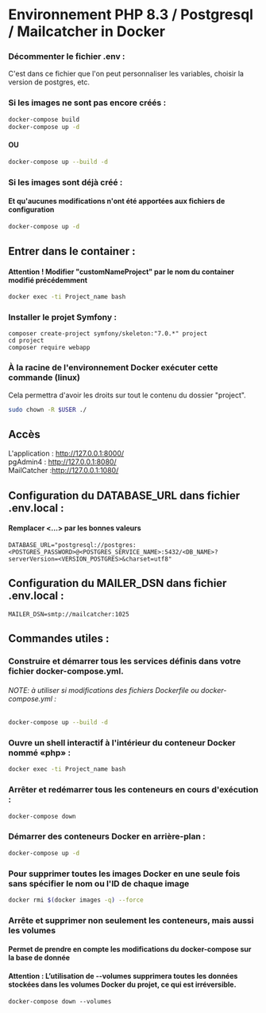 # Environnement PHP 8.3 / Postgresql / Mailcatcher in Docker

### Décommenter le fichier .env :
C'est dans ce fichier que l'on peut personnaliser les variables, choisir la version de postgres, etc.

### Si les images ne sont pas encore créés : 
```bash
docker-compose build 
docker-compose up -d
```

#### OU
```bash
docker-compose up --build -d
```

### Si les images sont déjà créé :
#### Et qu'aucunes modifications n'ont été apportées aux fichiers de configuration
```bash
docker-compose up -d
```
## Entrer dans le container :
#### Attention ! Modifier "customNameProject" par le nom du container modifié précédemment
```bash
docker exec -ti Project_name bash
```
### Installer le projet Symfony :

`composer create-project symfony/skeleton:"7.0.*" project`   
`cd project`  
`composer require webapp`  


### À la racine de l'environnement Docker exécuter cette commande (linux)
Cela permettra d'avoir les droits sur tout le contenu du dossier "project".
```bash
sudo chown -R $USER ./
```
## Accès

L'application :
http://127.0.0.1:8000/   
pgAdmin4 : http://127.0.0.1:8080/  
MailCatcher :http://127.0.0.1:1080/ 



## Configuration du DATABASE_URL dans fichier .env.local :
#### Remplacer <...> par les bonnes valeurs
`DATABASE_URL="postgresql://postgres:<POSTGRES_PASSWORD>@<POSTGRES_SERVICE_NAME>:5432/<DB_NAME>?serverVersion=<VERSION_POSTGRES>&charset=utf8"`


## Configuration du MAILER_DSN dans fichier .env.local :
`MAILER_DSN=smtp://mailcatcher:1025`



## Commandes utiles :

### Construire et démarrer tous les services définis dans votre fichier docker-compose.yml.
###### NOTE: à utiliser si modifications des fichiers Dockerfile ou docker-compose.yml :

```bash
docker-compose up --build -d
```

### Ouvre un shell interactif à l'intérieur du conteneur Docker nommé «php» :

```bash
docker exec -ti Project_name bash
```

### Arrêter et redémarrer tous les conteneurs en cours d'exécution :
```bash
docker-compose down
```


### Démarrer des conteneurs Docker en arrière-plan :

```bash
docker-compose up -d
```


### Pour supprimer toutes les images Docker en une seule fois sans spécifier le nom ou l'ID de chaque image

```bash
docker rmi $(docker images -q) --force
```
### Arrête et supprimer non seulement les conteneurs, mais aussi les volumes
#### Permet de prendre en compte les modifications du docker-compose sur la base de donnée
#### **Attention** : L’utilisation de --volumes supprimera toutes les données stockées dans les volumes Docker du projet, ce qui est irréversible.
`docker-compose down --volumes`